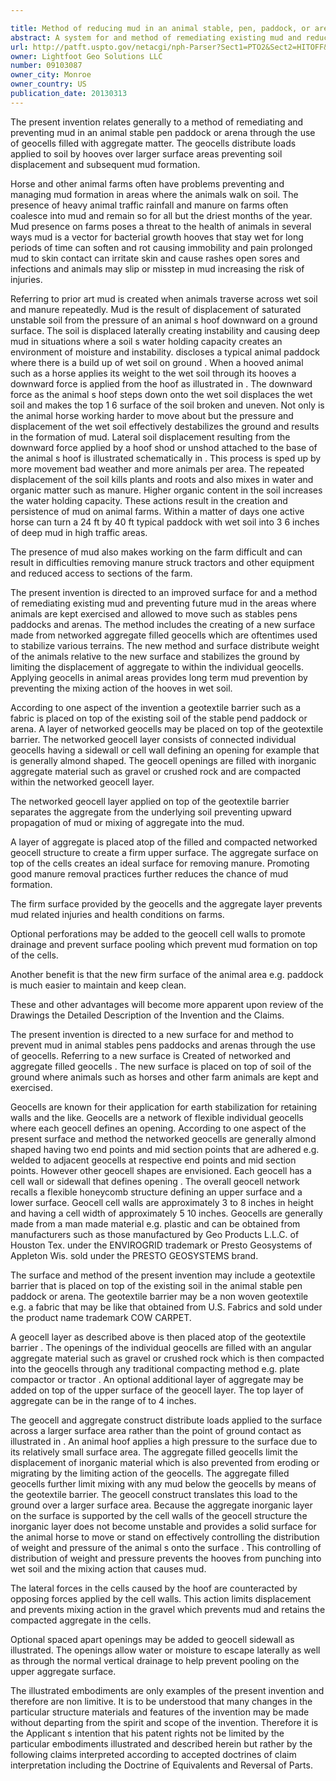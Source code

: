 ```yaml
---

title: Method of reducing mud in an animal stable, pen, paddock, or arena
abstract: A system for and method of remediating existing mud and reducing future mud in an animal stable, pen, paddock, or arena through the use of geocells filled with aggregate matter. A new surface is formed through the placing of a layer of networked geocells filled with compacted aggregate matter on top of the existing stable, pen, paddock or arena ground soil. A geotextile barrier may be placed below the layer of networked geocells. An optional aggregate layer may also be added on top of the aggregate-filled geocells. The geocells distribute loads (weight from the animals) across the soil, preventing soil displacement and mud formation.
url: http://patft.uspto.gov/netacgi/nph-Parser?Sect1=PTO2&Sect2=HITOFF&p=1&u=%2Fnetahtml%2FPTO%2Fsearch-adv.htm&r=1&f=G&l=50&d=PALL&S1=09103087&OS=09103087&RS=09103087
owner: Lightfoot Geo Solutions LLC
number: 09103087
owner_city: Monroe
owner_country: US
publication_date: 20130313
---
```

The present invention relates generally to a method of remediating and preventing mud in an animal stable pen paddock or arena through the use of geocells filled with aggregate matter. The geocells distribute loads applied to soil by hooves over larger surface areas preventing soil displacement and subsequent mud formation.

Horse and other animal farms often have problems preventing and managing mud formation in areas where the animals walk on soil. The presence of heavy animal traffic rainfall and manure on farms often coalesce into mud and remain so for all but the driest months of the year. Mud presence on farms poses a threat to the health of animals in several ways mud is a vector for bacterial growth hooves that stay wet for long periods of time can soften and rot causing immobility and pain prolonged mud to skin contact can irritate skin and cause rashes open sores and infections and animals may slip or misstep in mud increasing the risk of injuries.

Referring to prior art mud is created when animals traverse across wet soil and manure repeatedly. Mud is the result of displacement of saturated unstable soil from the pressure of an animal s hoof downward on a ground surface. The soil is displaced laterally creating instability and causing deep mud in situations where a soil s water holding capacity creates an environment of moisture and instability. discloses a typical animal paddock where there is a build up of wet soil on ground . When a hooved animal such as a horse applies its weight to the wet soil through its hooves a downward force is applied from the hoof as illustrated in . The downward force as the animal s hoof steps down onto the wet soil displaces the wet soil and makes the top 1 6 surface of the soil broken and uneven. Not only is the animal horse working harder to move about but the pressure and displacement of the wet soil effectively destabilizes the ground and results in the formation of mud. Lateral soil displacement resulting from the downward force applied by a hoof shod or unshod attached to the base of the animal s hoof is illustrated schematically in . This process is sped up by more movement bad weather and more animals per area. The repeated displacement of the soil kills plants and roots and also mixes in water and organic matter such as manure. Higher organic content in the soil increases the water holding capacity. These actions result in the creation and persistence of mud on animal farms. Within a matter of days one active horse can turn a 24 ft by 40 ft typical paddock with wet soil into 3 6 inches of deep mud in high traffic areas.

The presence of mud also makes working on the farm difficult and can result in difficulties removing manure struck tractors and other equipment and reduced access to sections of the farm.

The present invention is directed to an improved surface for and a method of remediating existing mud and preventing future mud in the areas where animals are kept exercised and allowed to move such as stables pens paddocks and arenas. The method includes the creating of a new surface made from networked aggregate filled geocells which are oftentimes used to stabilize various terrains. The new method and surface distribute weight of the animals relative to the new surface and stabilizes the ground by limiting the displacement of aggregate to within the individual geocells. Applying geocells in animal areas provides long term mud prevention by preventing the mixing action of the hooves in wet soil.

According to one aspect of the invention a geotextile barrier such as a fabric is placed on top of the existing soil of the stable pend paddock or arena. A layer of networked geocells may be placed on top of the geotextile barrier. The networked geocell layer consists of connected individual geocells having a sidewall or cell wall defining an opening for example that is generally almond shaped. The geocell openings are filled with inorganic aggregate material such as gravel or crushed rock and are compacted within the networked geocell layer.

The networked geocell layer applied on top of the geotextile barrier separates the aggregate from the underlying soil preventing upward propagation of mud or mixing of aggregate into the mud.

A layer of aggregate is placed atop of the filled and compacted networked geocell structure to create a firm upper surface. The aggregate surface on top of the cells creates an ideal surface for removing manure. Promoting good manure removal practices further reduces the chance of mud formation.

The firm surface provided by the geocells and the aggregate layer prevents mud related injuries and health conditions on farms.

Optional perforations may be added to the geocell cell walls to promote drainage and prevent surface pooling which prevent mud formation on top of the cells.

Another benefit is that the new firm surface of the animal area e.g. paddock is much easier to maintain and keep clean.

These and other advantages will become more apparent upon review of the Drawings the Detailed Description of the Invention and the Claims.

The present invention is directed to a new surface for and method to prevent mud in animal stables pens paddocks and arenas through the use of geocells. Referring to a new surface is Created of networked and aggregate filled geocells . The new surface is placed on top of soil of the ground where animals such as horses and other farm animals are kept and exercised.

Geocells are known for their application for earth stabilization for retaining walls and the like. Geocells are a network of flexible individual geocells where each geocell defines an opening. According to one aspect of the present surface and method the networked geocells are generally almond shaped having two end points and mid section points that are adhered e.g. welded to adjacent geocells at respective end points and mid section points. However other geocell shapes are envisioned. Each geocell has a cell wall or sidewall that defines opening . The overall geocell network recalls a flexible honeycomb structure defining an upper surface and a lower surface. Geocell cell walls are approximately 3 to 8 inches in height and having a cell width of approximately 5 10 inches. Geocells are generally made from a man made material e.g. plastic and can be obtained from manufacturers such as those manufactured by Geo Products L.L.C. of Houston Tex. under the ENVIROGRID trademark or Presto Geosystems of Appleton Wis. sold under the PRESTO GEOSYSTEMS brand.

The surface and method of the present invention may include a geotextile barrier that is placed on top of the existing soil in the animal stable pen paddock or arena. The geotextile barrier may be a non woven geotextile e.g. a fabric that may be like that obtained from U.S. Fabrics and sold under the product name trademark COW CARPET.

A geocell layer as described above is then placed atop of the geotextile barrier . The openings of the individual geocells are filled with an angular aggregate material such as gravel or crushed rock which is then compacted into the geocells through any traditional compacting method e.g. plate compactor or tractor . An optional additional layer of aggregate may be added on top of the upper surface of the geocell layer. The top layer of aggregate can be in the range of to 4 inches.

The geocell and aggregate construct distribute loads applied to the surface across a larger surface area rather than the point of ground contact as illustrated in . An animal hoof applies a high pressure to the surface due to its relatively small surface area. The aggregate filled geocells limit the displacement of inorganic material which is also prevented from eroding or migrating by the limiting action of the geocells. The aggregate filled geocells further limit mixing with any mud below the geocells by means of the geotextile barrier. The geocell construct translates this load to the ground over a larger surface area. Because the aggregate inorganic layer on the surface is supported by the cell walls of the geocell structure the inorganic layer does not become unstable and provides a solid surface for the animal horse to move or stand on effectively controlling the distribution of weight and pressure of the animal s onto the surface . This controlling of distribution of weight and pressure prevents the hooves from punching into wet soil and the mixing action that causes mud.

The lateral forces in the cells caused by the hoof are counteracted by opposing forces applied by the cell walls. This action limits displacement and prevents mixing action in the gravel which prevents mud and retains the compacted aggregate in the cells.

Optional spaced apart openings may be added to geocell sidewall as illustrated. The openings allow water or moisture to escape laterally as well as through the normal vertical drainage to help prevent pooling on the upper aggregate surface.

The illustrated embodiments are only examples of the present invention and therefore are non limitive. It is to be understood that many changes in the particular structure materials and features of the invention may be made without departing from the spirit and scope of the invention. Therefore it is the Applicant s intention that his patent rights not be limited by the particular embodiments illustrated and described herein but rather by the following claims interpreted according to accepted doctrines of claim interpretation including the Doctrine of Equivalents and Reversal of Parts.


